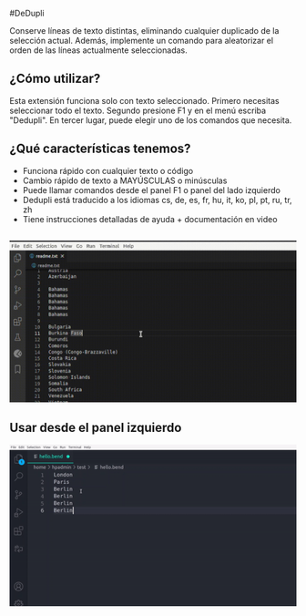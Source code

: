 #DeDupli

Conserve líneas de texto distintas, eliminando cualquier duplicado de la selección actual. Además, implemente un comando para aleatorizar el orden de las líneas actualmente seleccionadas.

## ¿Cómo utilizar?

Esta extensión funciona solo con texto seleccionado. Primero necesitas seleccionar todo el texto. Segundo presione F1 y en el menú escriba "Dedupli". En tercer lugar, puede elegir uno de los comandos que necesita.

## ¿Qué características tenemos?

- Funciona rápido con cualquier texto o código
- Cambio rápido de texto a MAYÚSCULAS o minúsculas
- Puede llamar comandos desde el panel F1 o panel del lado izquierdo
- Dedupli está traducido a los idiomas cs, de, es, fr, hu, it, ko, pl, pt, ru, tr, zh
- Tiene instrucciones detalladas de ayuda + documentación en video

##

[![Extensión Vscode](/translations/demo.gif 'Demostración de la extensión Vscode')](https://learnwithyan.com)

## Usar desde el panel izquierdo

[![Vscode extension](/translations/demo2.gif 'Vscode extension demo')](https://learnwithyan.com)

#
